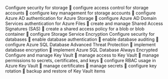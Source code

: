 Configure security for storage
 configure access control for storage accounts
 configure key management for storage accounts
 configure Azure AD authentication for Azure Storage
 configure Azure AD Domain Services authentication for Azure Files
 create and manage Shared Access Signatures (SAS)
 create a shared access policy for a blob or blob container
 configure Storage Service Encryption
Configure security for databases
 enable database authentication
 enable database auditing
 configure Azure SQL Database Advanced Threat Protection
 implement database encryption
 implement Azure SQL Database Always Encrypted
Configure and manage Key Vault
 manage access to Key Vault
 manage permissions to secrets, certificates, and keys
 configure RBAC usage in Azure Key Vault
 manage certificates
 manage secrets
 configure key rotation
 backup and restore of Key Vault items
